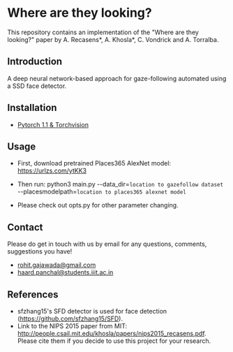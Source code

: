 # Where are they looking?

This repository contains an implementation of the "Where are they looking?" paper by A. Recasens*, A. Khosla*, C. Vondrick and A. Torralba.

## Introduction

A deep neural network-based approach for gaze-following automated using a SSD face detector.

## Installation

- [Pytorch 1.1 & Torchvision](https://pytorch.org/)

## Usage

* First, download pretrained Places365 AlexNet model: https://urlzs.com/ytKK3

* Then run: python3 main.py --data_dir=`location to gazefollow dataset` --placesmodelpath=`location to places365 alexnet model`


* Please check out opts.py for other parameter changing.

## Contact

Please do get in touch with us by email for any questions, comments, suggestions you have!

* rohit.gajawada@gmail.com
* haard.panchal@students.iiit.ac.in

## References

* sfzhang15's SFD detector is used for face detection (https://github.com/sfzhang15/SFD).
* Link to the NIPS 2015 paper from MIT: http://people.csail.mit.edu/khosla/papers/nips2015_recasens.pdf. Please cite them if you decide to use this project for your research.

